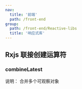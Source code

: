 ```yaml
---
nav:
  title: '前端'
  path: /front-end
group:
  path: /front-end/Reactive-libs
  title: '响应式库'
---
```


## Rxjs 联接创建运算符

### combineLatest

说明： 合并多个可观察对象
